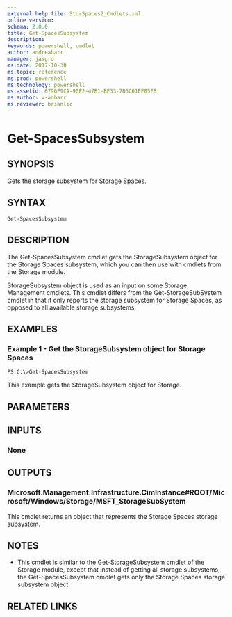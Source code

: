 ```yaml
---
external help file: StorSpaces2_Cmdlets.xml
online version: 
schema: 2.0.0
title: Get-SpacesSubsystem
description: 
keywords: powershell, cmdlet
author: andreabarr
manager: jasgro
ms.date: 2017-10-30
ms.topic: reference
ms.prod: powershell
ms.technology: powershell
ms.assetid: 6790F9CA-90F2-47B1-BF33-7B6C61EF85FB
ms.author: v-anbarr
ms.reviewer: brianlic
---
```


# Get-SpacesSubsystem

## SYNOPSIS
Gets the storage subsystem for Storage Spaces.

## SYNTAX

```
Get-SpacesSubsystem
```

## DESCRIPTION
The Get-SpacesSubsystem cmdlet gets the StorageSubsystem object for the Storage Spaces subsystem, which you can then use with cmdlets from the Storage module.

StorageSubsystem object is used as an input on some Storage Management cmdlets.
This cmdlet differs from the Get-StorageSubSystem cmdlet in that it only reports the storage subsystem for Storage Spaces, as opposed to all available storage subsystems.

## EXAMPLES

### Example 1 - Get the StorageSubsystem object for Storage Spaces
```
PS C:\>Get-SpacesSubsystem
```

This example gets the StorageSubsystem object for Storage.

## PARAMETERS

## INPUTS

### None

## OUTPUTS

### Microsoft.Management.Infrastructure.CimInstance#ROOT/Microsoft/Windows/Storage/MSFT_StorageSubSystem
This cmdlet returns an object that represents the Storage Spaces storage subsystem.

## NOTES
* This cmdlet is similar to the Get-StorageSubsystem cmdlet of the Storage module, except that instead of getting all storage subsystems, the Get-SpacesSubsystem cmdlet gets only the Storage Spaces storage subsystem object.

## RELATED LINKS

